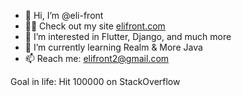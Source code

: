 - 👋 Hi, I’m @eli-front
- 👨‍💻 Check out my site [elifront.com](https://elifront.com)
- 👀 I’m interested in Flutter, Django, and much more
- 🌱 I’m currently learning Realm & More Java
- 📫 Reach me: elifront2@gmail.com

Goal in life: Hit 100000 on StackOverflow
